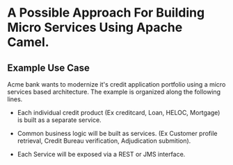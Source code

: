 # A Possible Approach For Building Micro Services Using Apache Camel.

## Example Use Case
Acme bank wants to modernize it's credit application portfolio using a micro services based architecture.
The example is organized along the following lines.

* Each individual credit product (Ex creditcard, Loan, HELOC, Mortgage) is built as a separate service.

* Common business logic will be built as services. (Ex Customer profile retrieval, Credit Bureau verification, Adjudication submition).

* Each Service will be exposed via a REST or JMS interface.
